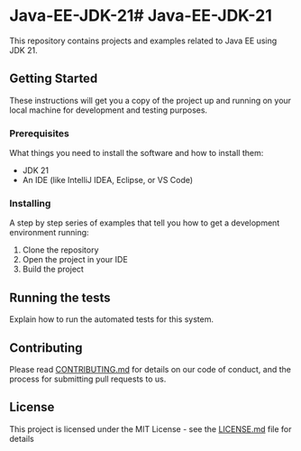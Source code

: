 # Java-EE-JDK-21# Java-EE-JDK-21

This repository contains projects and examples related to Java EE using JDK 21.

## Getting Started

These instructions will get you a copy of the project up and running on your local machine for development and testing purposes.

### Prerequisites

What things you need to install the software and how to install them:

- JDK 21
- An IDE (like IntelliJ IDEA, Eclipse, or VS Code)

### Installing

A step by step series of examples that tell you how to get a development environment running:

1. Clone the repository
2. Open the project in your IDE
3. Build the project

## Running the tests

Explain how to run the automated tests for this system.

## Contributing

Please read [CONTRIBUTING.md](CONTRIBUTING.md) for details on our code of conduct, and the process for submitting pull requests to us.

## License

This project is licensed under the MIT License - see the [LICENSE.md](LICENSE.md) file for details
